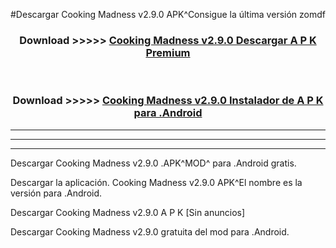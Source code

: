 #Descargar Cooking Madness v2.9.0 APK^Consigue la última versión zomdf



<div align="center">
<h3>Download >>>>> <a href="https://es-sites.web.app/?es= Cooking Madness v2.9.0">Cooking Madness v2.9.0 Descargar A P K Premium</a></h3><br>

<h3>Download >>>>> <a href="https://es-sites.web.app/?es= Cooking Madness v2.9.0">Cooking Madness v2.9.0 Instalador de A P K para .Android</a></h3>
</div>


----------------------------------------------------------

----------------------------------------------------------

----------------------------------------------------------

Descargar Cooking Madness v2.9.0 .APK^MOD^ para .Android gratis.

Descargar la aplicación. Cooking Madness v2.9.0 APK^El nombre es la versión para .Android.

Descargar Cooking Madness v2.9.0 A P K [Sin anuncios]

Descargar Cooking Madness v2.9.0 gratuita del mod para .Android.